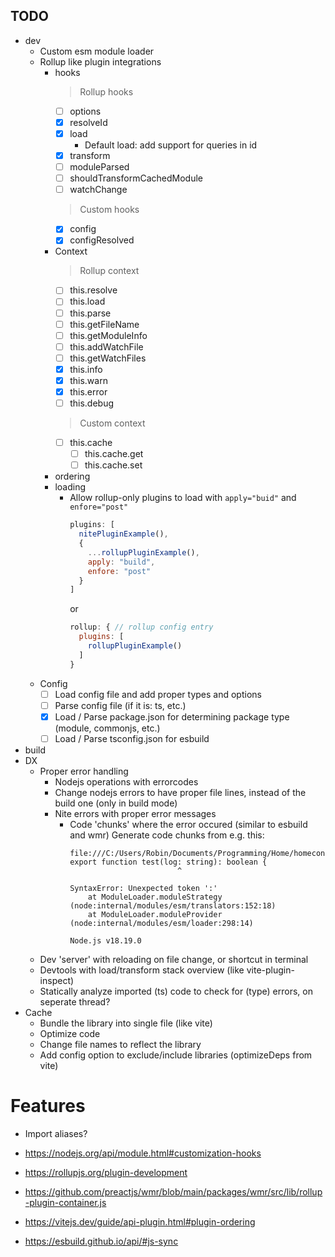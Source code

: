 ## TODO

- dev
  - Custom esm module loader
  - Rollup like plugin integrations
    - hooks
      > Rollup hooks
      - [ ] options
      - [x] resolveId
      - [x] load
        - Default load: add support for queries in id
      - [x] transform
      - [ ] moduleParsed
      - [ ] shouldTransformCachedModule
      - [ ] watchChange
      > Custom hooks
      - [x] config
      - [x] configResolved
    - Context
      > Rollup context
      - [ ] this.resolve
      - [ ] this.load
      - [ ] this.parse
      - [ ] this.getFileName
      - [ ] this.getModuleInfo
      - [ ] this.addWatchFile
      - [ ] this.getWatchFiles
      - [x] this.info
      - [x] this.warn
      - [x] this.error
      - [ ] this.debug
      > Custom context
      - [ ] this.cache
        - [ ] this.cache.get
        - [ ] this.cache.set
    - ordering
    - loading
      - Allow rollup-only plugins to load with `apply="buid"` and `enfore="post"`
        ```js
        plugins: [
          nitePluginExample(),
          {
            ...rollupPluginExample(),
            apply: "build",
            enfore: "post"
          }
        ]
        ```
        or
        ```js
        rollup: { // rollup config entry
          plugins: [
            rollupPluginExample()
          ]
        }
        ```
  - Config
    - [ ] Load config file and add proper types and options
    - [ ] Parse config file (if it is: ts, etc.)
    - [x] Load / Parse package.json for determining package type (module, commonjs, etc.)
    - [ ] Load / Parse tsconfig.json for esbuild
- build
- DX
  - Proper error handling
    - Nodejs operations with errorcodes
    - Change nodejs errors to have proper file lines, instead of the build one (only in build mode)
    - Nite errors with proper error messages
      - Code 'chunks' where the error occured (similar to esbuild and wmr)
        Generate code chunks from e.g. this:
        ```
        file:///C:/Users/Robin/Documents/Programming/Home/homecontrols/api/test.ts:2
        export function test(log: string): boolean {
                                ^

        SyntaxError: Unexpected token ':'
            at ModuleLoader.moduleStrategy (node:internal/modules/esm/translators:152:18)
            at ModuleLoader.moduleProvider (node:internal/modules/esm/loader:298:14)

        Node.js v18.19.0
        ```
  - Dev 'server' with reloading on file change, or shortcut in terminal
  - Devtools with load/transform stack overview (like vite-plugin-inspect)
  - Statically analyze imported (ts) code to check for (type) errors, on seperate thread?
- Cache
  - Bundle the library into single file (like vite)
  - Optimize code
  - Change file names to reflect the library
  - Add config option to exclude/include libraries (optimizeDeps from vite)
  
# Features
- Import aliases?

- https://nodejs.org/api/module.html#customization-hooks
- https://rollupjs.org/plugin-development
- https://github.com/preactjs/wmr/blob/main/packages/wmr/src/lib/rollup-plugin-container.js
- https://vitejs.dev/guide/api-plugin.html#plugin-ordering
- https://esbuild.github.io/api/#js-sync